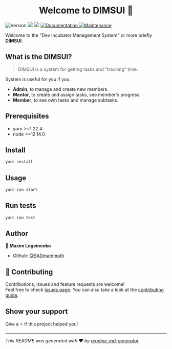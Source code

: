 <h1 align="center">Welcome to DIMSUI   👋</h1>
<p>
  <img alt="Version" src="https://img.shields.io/badge/version-0.1.0-blue.svg?cacheSeconds=2592000" />
  <img src="https://img.shields.io/badge/yarn-%3E%3D1.22.4-blue.svg" />
  <img src="https://img.shields.io/badge/node-%3E%3D12.14.0-blue.svg" />
  <a href="https://github.com/SADmammoth/DIMS.UI-4#readme" target="_blank">
    <img alt="Documentation" src="https://img.shields.io/badge/documentation-yes-brightgreen.svg" />
  </a>
  <a href="https://github.com/SADmammoth/DIMS.UI-4/graphs/commit-activity" target="_blank">
    <img alt="Maintenance" src="https://img.shields.io/badge/Maintained%3F-yes-green.svg" />
  </a>
</p>

  <p>
    Welcome to the &quot;Dev Incubator Management System&quot; or&nbsp;more&nbsp;briefly
    <strong> DIMSUI</strong>.
  </p>

## What is the DIMSUI?

> DIMSUI is a system for getting tasks and &#34;tracking&#34; time.

System is useful for you if you:

- **Admin**, to manage and create new members.
- **Mentor**, to create and assign tasks, see member's progress.
- **Member**, to see own tasks and manage subtasks.

## Prerequisites

- yarn >=1.22.4
- node >=12.14.0

## Install

```sh
yarn install
```

## Usage

```sh
yarn run start
```

## Run tests

```sh
yarn run test
```

## Author

👤 **Maxim Logvinenko**

- Github: [@SADmammoth](https://github.com/SADmammoth)

## 🤝 Contributing

Contributions, issues and feature requests are welcome!<br />Feel free to check [issues page](https://github.com/SADmammoth/DIMS.UI-4/issues). You can also take a look at the [contributing guide](https://github.com/SADmammoth/DIMS.UI-4/blob/master/CONTRIBUTING.md).

## Show your support

Give a ⭐️ if this project helped you!

---

_This README was generated with ❤️ by [readme-md-generator](https://github.com/kefranabg/readme-md-generator)_
